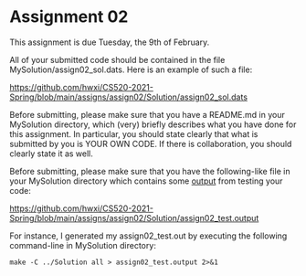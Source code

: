 # Assignment 02

This assignment is due Tuesday, the 9th of February.

All of your submitted code should be contained in the file
MySolution/assign02_sol.dats. Here is an example of such a file:

https://github.com/hwxi/CS520-2021-Spring/blob/main/assigns/assign02/Solution/assign02_sol.dats

Before submitting, please make sure that you have a README.md in
your MySolution directory, which (very) briefly describes what you
have done for this assignment. In particular, you should state clearly
that what is submitted by you is YOUR OWN CODE. If there is collaboration,
you should clearly state it as well.

Before submitting, please make sure that you have the
following-like file in your MySolution directory which contains
some [output](./Solution/assign02_test.output) from testing your code:

https://github.com/hwxi/CS520-2021-Spring/blob/main/assigns/assign02/Solution/assign02_test.output

For instance, I generated my assign02_test.out by executing the following
command-line in MySolution directory:

```
make -C ../Solution all > assign02_test.output 2>&1
```
